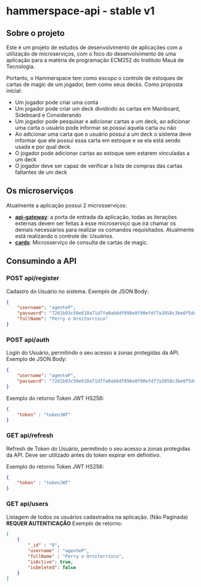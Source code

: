 # hammerspace-api - stable v1

## Sobre o projeto

Este é um projeto de estudos de desenvolvimento de aplicações com a utilização de microserviços, com o foco do desenvolvimento de uma aplicação para a matéria de programação ECM252 do Instituto Mauá de Tecnologia.

Portanto, o Hammerspace tem como escopo o controle de estoques de cartas de magic de um jogador, bem como seus decks. Como proposta inicial:

- Um jogador pode criar uma conta
- Um jogador pode criar um deck dividindo as cartas em Mainboard, Sideboard e Considerando
- Um jogador pode pesquisar e adicionar cartas a um deck, ao adicionar uma carta o usuário pode informar se possui aquela carta ou não
- Ao adicionar uma carta que o usuário possui a um deck o sistema deve informar que ele possui essa carta em estoque e se ela está sendo usada e por qual deck
- O jogador pode adicionar cartas ao estoque sem estarem vinculadas a um deck
- O jogador deve ser capaz de verificar a lista de compras das cartas faltantes de um deck

## Os microserviços

Atualmente a aplicação possui 2 microsserviços:

- **[api-gateway](https://github.com/Do-Khu/hammerspace-api)**: a porta de entrada da aplicação, todas as iterações externas devem ser feitas à esse microserviço que irá chamar os demais necessários para realizar os comandos requisitados. Atualmente está realizando o controle de: *Usuários*.
- **[cards](https://github.com/Do-Khu/hammerspace-card)**: Microsserviço de consulta de cartas de magic.

## Consumindo a API

### POST api/register

Cadastro do Usuário no sistema.
Exemplo de JSON Body:

``` JSON
{
    "username": "agenteP",
    "password": "72d1b93c50e610a71d7fa0ab6df898e0f90efdf7a3858c3be0f5dc03c0473b9c",
    "fullName": "Perry o Ornitorrinco"
}
```

### POST api/auth

Login do Usuário, permitindo o seu acesso a zonas protegidas da API.
Exemplo de JSON Body:

``` JSON
{
    "username": "agenteP",
    "password": "72d1b93c50e610a71d7fa0ab6df898e0f90efdf7a3858c3be0f5dc03c0473b9c"
}
```

Exemplo do retorno Token JWT HS256:

``` JSON
{
    "token" : "tokenJWT"
}
```

### GET api/refresh

Refresh de Token do Usuário, permitindo o seu acesso a zonas protegidas da API. Deve ser utilizado antes do token expirar em definitivo.

Exemplo do retorno Token JWT HS256:

``` JSON
{
    "token" : "tokenJWT"
}
```

### GET api/users

Listagem de todos os usuários cadastrados na aplicação. (Não Paginada) **REQUER AUTENTICAÇÃO**
Exemplo de retorno:

``` JSON
[
    {
        "_id" : "0",
        "username" : "agenteP",
        "fullName" : "Perry o Ornitorrinco",
        "isActive": true,
        "isDeleted": false
    }
]
```
